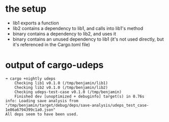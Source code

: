 # the setup

- lib1 exports a function
- lib2 contains a dependency to lib1, and calls into lib1's method
- binary contains a dependency to lib2, and uses it
- binary contains an unused dependency to lib1 (it's not used directly, but
  it's referenced in the Cargo.toml file)

# output of cargo-udeps

```
➜ cargo +nightly udeps
    Checking lib1 v0.1.0 (/tmp/benjamin/lib1)
    Checking lib2 v0.1.0 (/tmp/benjamin/lib2)
    Checking udeps-test-case v0.1.0 (/tmp/benjamin)
    Finished dev [unoptimized + debuginfo] target(s) in 0.76s
info: Loading save analysis from "/tmp/benjamin/target/debug/deps/save-analysis/udeps_test_case-1e86a6794399c1a0.json"
All deps seem to have been used.
```
